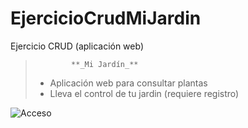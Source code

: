 # EjercicioCrudMiJardin
Ejercicio CRUD (aplicación web)

>             **_Mi Jardín_**
>
> - Aplicación web para consultar plantas
> - Lleva el control de tu jardin (requiere registro)
> 

![Acceso](/capturas/entra.png)





